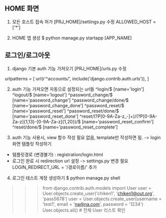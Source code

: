 ## HOME 화면

1) 모든 호스트 접속 허가
[PRJ_HOME]/settings.py 수정 
ALLOWED_HOST = ['*']

2) HOME 앱 생성
$ python manage.py startapp [APP_NAME]


## 로그인/로그아웃

1) django 기본 auth 기능 가져오기
[PRJ_HOME]/urls.py 수정

urlpatterns = [
  url(r'^accounts/', include('django.contrib.auth.urls')),
]


2) auth 기능 가져오면 자동으로 설정되는 url들
^login/$ [name='login']
^logout/$ [name='logout']
^password_change/$ [name='password_change']
^password_change/done/$ [name='password_change_done']
^password_reset/$ [name='password_reset']
^password_reset/done/$ [name='password_reset_done']
^reset/(?P<uidb64>[0-9A-Za-z_\-]+)/(?P<token>[0-9A-Za-z]{1,13}-[0-9A-Za-z]{1,20})/$ [name='password_reset_confirm']
^reset/done/$ [name='password_reset_complete']

3) auth 기능 사용시, view 함수 작성 필요 없음, template만 작성하면 됨.  -> login 화면 템플릿 작성하기 

- 템플릿경로 (변경불가) : registration/login.html 
- 로그인 완료 시 redirection url 설정 -> settings.py 변경 필요
LOGIN_REDIRECT_URL = '/경로이름/' 추가


4) 로그인 테스트 계정 생성하기
$ python manage.py shell
>>> from django.contrib.auth.models import User
>>> user = User.objects.create_user('chiken1', 'chiken1@out.org', 'pass5678')
>>> user = User.objects.create_user(username = 'test1', email = 'na@na.com', password = '1234')
>>> User.objects.all() # 전체 User 리스트 확인


